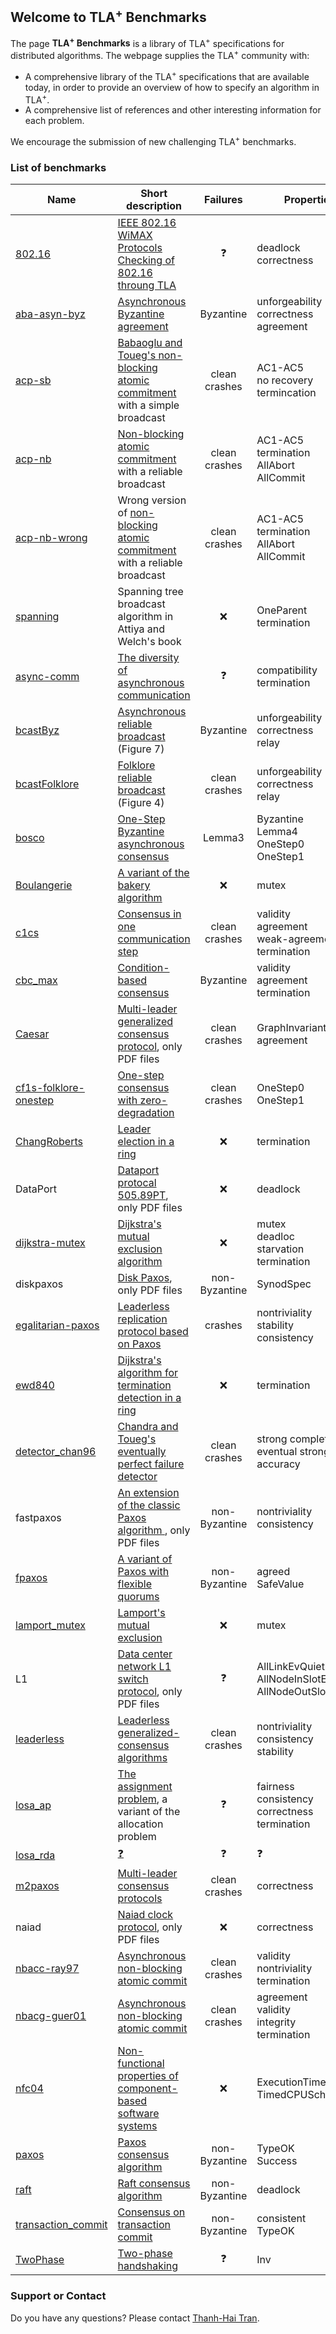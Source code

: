 
## Welcome to TLA<sup>+</sup> Benchmarks 

The page **TLA<sup>+</sup> Benchmarks** is a library of TLA<sup>+</sup> specifications for distributed algorithms. The webpage supplies the TLA<sup>+</sup> community with:

- A comprehensive library of the TLA<sup>+</sup> specifications that are available today, in order to provide an overview of how to specify an algorithm in TLA<sup>+</sup>.
- A comprehensive list of references and other interesting information for each problem.

We encourage the submission of new challenging TLA<sup>+</sup> benchmarks.

### List of benchmarks

| Name 												| Short description 																			| Failures 			| Properties				|
| ----| ----| :--------: | ---------------------- |
| <a href="http://list.cs.northwestern.edu/802.16/">802.16</a> | <a href="https://ieeexplore.ieee.org/document/5062485/">IEEE 802.16 WiMAX Protocols</a><br/> <a href="https://www.cs.northwestern.edu/~ychen/Papers/npsec06.pdf"> Checking of 802.16 throung TLA</a> | &#10067; | deadlock<br/> correctness |
| <a href="https://github.com/hiocean/tlabenchmarks/">aba-asyn-byz</a>	|	<a href="https://dl.acm.org/citation.cfm?id=214134">Asynchronous Byzantine agreement</a> | Byzantine | unforgeability<br/> correctness<br/>agreement	|
| <a href="https://members.loria.fr/SMerz/talks/argentina2005/Charpentier/charpov/Teaching/CS-986/TLC/">acp-sb</a> | <a href="https://dl.acm.org/citation.cfm?id=302436">Babaoglu and Toueg's non-blocking atomic commitment</a> with a simple broadcast | clean crashes | AC1-AC5<br/>no recovery<br/>termincation |
| <a href="https://members.loria.fr/SMerz/talks/argentina2005/Charpentier/charpov/Teaching/CS-986/TLC/">acp-nb</a> | <a href="https://dl.acm.org/citation.cfm?id=302436">Non-blocking atomic commitment</a>  with a reliable broadcast | clean crashes | AC1-AC5<br/> termination<br/> AllAbort<br/> AllCommit |
| <a href="https://members.loria.fr/SMerz/talks/argentina2005/Charpentier/charpov/Teaching/CS-986/TLC/">acp-nb-wrong</a> | Wrong version of <a href="https://dl.acm.org/citation.cfm?id=302436">non-blocking atomic commitment</a> with a reliable broadcast | clean crashes | AC1-AC5<br/> termination<br/> AllAbort<br/> AllCommit |
| <a href="https://github.com/hiocean/tlabenchmarks/">spanning</a>	| Spanning tree broadcast algorithm in Attiya and Welch's book | &#10060; | OneParent <br/>termination |
| <a href="http://hurault.perso.enseeiht.fr/asynchronousCommunication/">async-comm</a> | <a href="https://link.springer.com/article/10.1007/s00165-016-0379-x">The diversity of asynchronous communication</a> | &#10067; | compatibility<br/>termination |
| <a href="https://github.com/hiocean/tlabenchmarks/">bcastByz</a> | <a href="https://link.springer.com/article/10.1007/BF01667080">Asynchronous reliable broadcast</a>	(Figure 7) | Byzantine | unforgeability<br/>correctness<br/>relay |
| <a href="https://github.com/hiocean/tlabenchmarks/">bcastFolklore</a>	| <a href="https://dl.acm.org/citation.cfm?id=226647">Folklore reliable broadcast</a> (Figure 4) | clean crashes	| unforgeability <br/> correctness <br/> relay |
| <a href="https://github.com/hiocean/tlabenchmarks/">bosco</a>	| <a href="https://link.springer.com/chapter/10.1007/978-3-540-87779-0_30">One-Step Byzantine asynchronous consensus</a> |	Lemma3 | Byzantine <br/> Lemma4 <br/> OneStep0 <br/> OneStep1 |
| <a href="https://github.com/tlaplus/Examples/tree/master/specifications/Bakery-Boulangerie">Boulangerie</a> | <a href="https://dl.acm.org/citation.cfm?id=2950394">A variant of the bakery algorithm</a>	| &#10060; | mutex |
| <a href="https://github.com/hiocean/tlabenchmarks/">c1cs</a> | <a href="https://link.springer.com/chapter/10.1007/3-540-44743-1_4">Consensus in one communication step</a>	| clean crashes	| validity <br/> agreement <br/> weak-agreement <br/> termination |
| <a href="https://github.com/hiocean/tlabenchmarks/">cbc_max</a>	| <a href="https://ieeexplore.ieee.org/document/1209964/">Condition-based consensus</a>	| Byzantine	| validity <br/> agreement <br/> termination	|
| <a href="https://arxiv.org/pdf/1704.03319.pdf">Caesar</a> | <a href="https://ieeexplore.ieee.org/document/8023110/">Multi-leader generalized consensus protocol</a>, only PDF files | clean crashes | GraphInvariant<br/>agreement |
| <a href="https://github.com/hiocean/tlabenchmarks/">cf1s-folklore-onestep</a>	| <a href="https://ieeexplore.ieee.org/abstract/document/1633503/">One-step consensus with zero-degradation</a>	| clean crashes	| OneStep0 <br/> OneStep1 |
| <a href="https://github.com/tlaplus/Examples/tree/master/specifications/chang_roberts">ChangRoberts</a>	| <a href="https://dl.acm.org/citation.cfm?id=359108">Leader election in a ring</a> | &#10060; | termination |
| DataPort										| <a href="https://ieeexplore.ieee.org/iel7/7858577/7862346/07862411.pdf">Dataport protocal 505.89PT</a>, only PDF files | &#10060; | deadlock |
| <a href="https://github.com/tlaplus/Examples/tree/master/specifications/dijkstra-mutex">dijkstra-mutex</a>	| <a href="https://dl.acm.org/citation.cfm?id=365617">Dijkstra's mutual exclusion algorithm</a>	| &#10060; | mutex <br/> deadloc <br/> starvation <br> termination |
| diskpaxos	| <a href="https://lamport.azurewebsites.net/pubs/disk-paxos.pdf"> Disk Paxos</a>, only PDF files | non-Byzantine | SynodSpec |
| <a href="https://github.com/efficient/epaxos">egalitarian-paxos</a> |  <a href="https://dl.acm.org/citation.cfm?id=2517350">Leaderless replication protocol based on Paxos</a> | crashes | nontriviality <br/> stability <br/> consistency |
| <a href="https://github.com/tlaplus/Examples/tree/master/specifications/ewd840">ewd840</a>	| <a href="https://www.cs.utexas.edu/users/EWD/ewd08xx/EWD840.PDF">Dijkstra's algorithm for termination detection in a ring</a>	 | &#10060;  | termination |
| <a href="https://github.com/hiocean/tlabenchmarks/">detector_chan96</a>	| <a href="https://dl.acm.org/citation.cfm?id=226647">Chandra and Toueg's eventually perfect failure detector</a>	| clean crashes	|	strong completeness <br/> eventual strong accuracy |
| fastpaxos | <a href="https://www.microsoft.com/en-us/research/publication/fast-paxos/">An extension of the classic Paxos algorithm </a>, only PDF files | non-Byzantine | nontriviality <br/> consistency |
| <a href="https://github.com/fpaxos/fpaxos-tlaplus">fpaxos</a>	| <a href="https://arxiv.org/pdf/1608.06696v1.pdf">A variant of Paxos with flexible quorums</a> | non-Byzantine | agreed <br/> SafeValue |
| <a href="https://github.com/tlaplus/Examples/tree/master/specifications/lamport_mutex">lamport_mutex</a>	| <a href="https://lamport.azurewebsites.net/pubs/time-clocks.pdf">Lamport's mutual exclusion</a>	| &#10060; | mutex |
| L1 | <a href="https://www.microsoft.com/en-us/research/publication/the-data-center-network-l1-switch-protocol/">Data center network L1 switch protocol</a>, only PDF files	| &#10067; | AllLinkEvQuiet <br/> AllNodeInSlotEvAvail <br/> AllNodeOutSlotEvAvail |
| <a href="https://losa.fr/research/leaderless/">leaderless</a>	| <a href="dl.acm.org/ft_gateway.cfm?id=2933072&type=pdf">Leaderless generalized-consensus algorithms</a> | clean crashes |  nontriviality <br/> consistency <br/> stability |
| <a href="https://losa.fr/research/assignment/">losa_ap</a>	| <a href="https://dl.acm.org/citation.cfm?id=3154303">The assignment problem</a>, a variant of the allocation problem | &#10067; | fairness <br/> consistency <br/> correctness <br/> termination |
| <a href="">losa_rda</a>	| <a href="">&#10067;</a> | &#10067; | &#10067; |
| <a href="https://losa.fr/M2Paxos/">m2paxos</a>	| <a href="https://ieeexplore.ieee.org/document/7579738/">Multi-leader consensus protocols</a> | clean crashes | correctness |
| naiad	| <a href="https://www.microsoft.com/en-us/research/wp-content/uploads/2013/02/paper.pdf">Naiad clock protocol</a>, only PDF files	| &#10060; | correctness |
| <a href="https://github.com/hiocean/tlabenchmarks/">nbacc-ray97</a>	| <a href="https://ieeexplore.ieee.org/document/648067/">Asynchronous non-blocking atomic commit</a>	| clean crashes	|	validity <br/> nontriviality <br/> termination |
| <a href="https://github.com/hiocean/tlabenchmarks/">nbacg-guer01</a>	| <a href="dl.acm.org/citation.cfm?id=380061">Asynchronous non-blocking atomic commit</a> | clean crashes	| agreement	<br/> validity <br/> integrity	<br/> termination | 
| <a href="http://www.steffen-zschaler.de/publications/NfC04/">nfc04</a>	| <a href="https://link.springer.com/article/10.1007/s10270-009-0115-6">Non-functional properties of component-based software systems</a> | &#10060; | ExecutionTimesOk <br/> TimedCPUScheduler |
| <a href="https://github.com/tlaplus/Examples/tree/master/specifications/Paxos">paxos</a>	| <a href="https://lamport.azurewebsites.net/pubs/lamport-paxos.pdf"> Paxos consensus algorithm</a>	| non-Byzantine | TypeOK  <br/> Success  <br/> |
| <a href="https://github.com/ongardie/raft.tla">raft</a>	| <a href="https://raft.github.io/raft.pdf">Raft consensus algorithm</a> | non-Byzantine | deadlock |
| <a href="https://github.com/tlaplus/Examples/tree/master/specifications/transaction_commit">transaction_commit</a>	| <a href="https://dl.acm.org/citation.cfm?id=1132867">Consensus on transaction commit</a> | non-Byzantine | consistent <br/> TypeOK |
| <a href="https://github.com/tlaplus/Examples/tree/master/specifications/TwoPhase">TwoPhase</a>	| <a href="https://github.com/tlaplus/Examples/tree/master/specifications/TwoPhase">Two-phase handshaking</a> | &#10067; | Inv |

### Support or Contact

Do you have any questions? Please contact  <a href="mailto: tran@forsyte.ac.at">Thanh-Hai Tran</a>.
